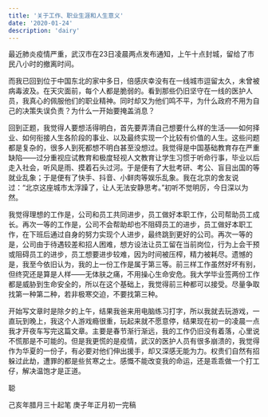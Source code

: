 ```yaml
---
title: '关于工作、职业生涯和人生意义'
date: '2020-01-24'
description: 'dairy'
---
```


最近肺炎疫情严重，武汉市在23日凌晨两点发布通知，上午十点封城，留给了市民八小时的撤离时间。

而我已回到位于中国东北的家中多日，倍感庆幸没有在一线城市逗留太久，未曾被病毒波及。在天灾面前，每个人都是脆弱的。看到那些仍旧坚守在一线的医护人员，我真心的佩服他们的职业精神。同时却又为他们鸣不平，为什么政府不用为自己的决策失误负责？为什么一开始要掩盖消息？

回到正题，我觉得人要想活得明白，首先要弄清自己想要什么样的生活——如何择业、如何衔接人生各阶段的事业、以及最终实现一个比较有价值的人生。这些问题都是复杂的，很多人到死都想不明白甚至没想过。我觉得是中国基础教育存在严重缺陷——过分重视应试教育和极度轻视人文教育让学生习惯于听命行事，毕业以后走入社会，听风是雨、摸着石头过河。于是便有了大批考研、考公、盲目出国的等就业乱象；于是便有了快手、抖音、小鲜肉等娱乐乱象。我在北京的舍友说过：“北京这座城市太浮躁了，让人无法安静思考。”初听不觉明厉，今日深以为然。

我觉得理想的工作是，公司和员工共同进步，员工做好本职工作，公司帮助员工成长。再次一等的工作是，公司不会帮助却也不阻碍员工的进步，员工做好本职工作，在下班后通过自身的努力实现个人进步，最终跳到更好的公司。再次一等的是，公司由于待遇较差和招人困难，想方设法让员工留在当前岗位，行为上会干预或阻碍员工的进步，员工想要进步较难，因为时间被压榨，精力被耗尽。遗憾的是，我至今依旧认为，我的上一份工作是属于第三等。前三样工作虽然好坏有别，但终究还是算是人样——无体肤之痛，不用操心生命安危。我大学毕业签两份工作都是威胁到生命安全的，所以在这个基础上，我觉得前三种都可以接受。尽量争取找第一种第二种，若非极寒交迫，不要找第三种。

开始写文章时是除夕的上午，结果我爸来用电脑练习打字，所以我就去玩游戏，一直玩到晚上，我这个人游戏瘾很重，玩起来就不愿意停，结果现在初一的凌晨一点我才开夜车写完这篇文章。主要是春节渐行渐远，我的工作仍旧没有着落，心里说不慌那是不可能的。但是我更慌的是疫情，武汉的医护人员有很多崩溃的，我觉得作为华夏的一份子，有必要对他们伸出援手，却又深感无能为力。权贵们自然有招躲过此劫，遭罪的都是些贫寒之士。感慨不能改变我的命运，还是乖乖做一个打工仔，解决温饱才是正道。



聪

己亥年腊月三十起笔
庚子年正月初一完稿